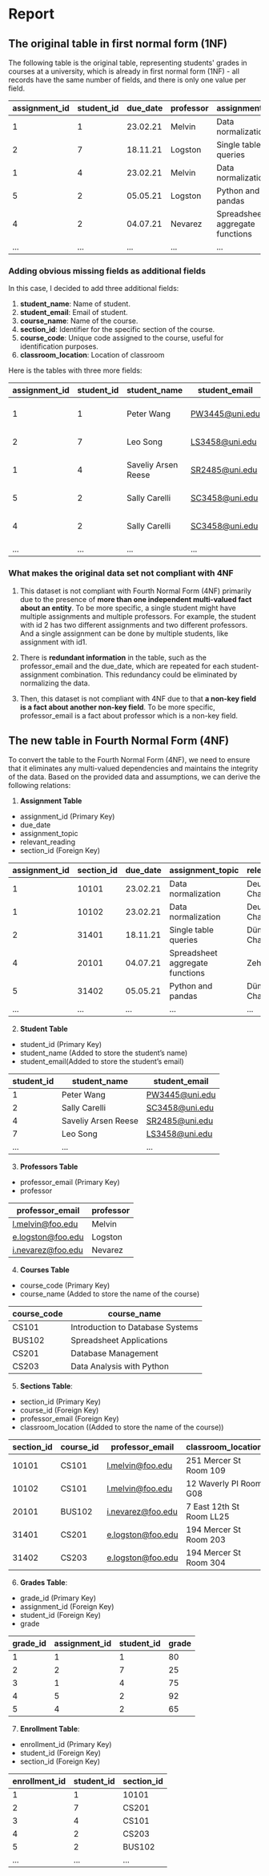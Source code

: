 # Report

## The original table in first normal form (1NF)

The following table is the original table, representing students' grades in courses at a university, which is already in first normal form (1NF) - all records have the same number of fields, and there is only one value per field.

| assignment_id | student_id | due_date | professor | assignment_topic                | classroom | grade | relevant_reading    | professor_email   | 
| :------------ | :--------- | :------- | :-------- | :------------------------------ | :-------- | :---- | :------------------ | :---------------- |
| 1             | 1          | 23.02.21 | Melvin    | Data normalization              | WWH 101   | 80    | Deumlich Chapter 3  | l.melvin@foo.edu  |
| 2             | 7          | 18.11.21 | Logston   | Single table queries            | 60FA 314  | 25    | Dümmlers Chapter 11 | e.logston@foo.edu |
| 1             | 4          | 23.02.21 | Melvin    | Data normalization              | WWH 101   | 75    | Deumlich Chapter 3  | l.melvin@foo.edu  |
| 5             | 2          | 05.05.21 | Logston   | Python and pandas               | 60FA 314  | 92    | Dümmlers Chapter 14 | e.logston@foo.edu |
| 4             | 2          | 04.07.21 | Nevarez   | Spreadsheet aggregate functions | WWH 201   | 65    | Zehnder Page 87     | i.nevarez@foo.edu |
| ...           | ...        | ...      | ...       | ...                             | ...       | ...   | ...                 | ...               |
### Adding obvious missing fields as additional fields
In this case, I decided to add three additional fields:
1. **student_name**: Name of student.
2. **student_email**: Email of student.
1. **course_name**: Name of the course.
2. **section_id**: Identifier for the specific section of the course.
3. **course_code**: Unique code assigned to the course, useful for identification purposes.
4. **classroom_location**: Location of classroom

Here is the tables with three more fields:

|assignment_id | student_id |student_name|student_email| due_date | professor | assignment_topic | classroom | grade | relevant_reading | professor_email | course_name | section_id | course_code|classroom_location|
|--------|----|-----|-------------|-----|---------|----|-----|----------|---------|------------|---------------|--------------|------------------|------------------|
|1              | 1            |Peter Wang|PW3445@uni.edu| 23.02.21  | Melvin       | Data normalization | WWH 101 | 80      | Deumlich Chapter 3 | l.melvin@foo.edu | Introduction to Database Systems | 10101 | CS101| 251 Mercer St Room 109
|2              | 7            |Leo Song|LS3458@uni.edu| 18.11.21  | Logston     | Single table queries  | 60FA 314 | 25     | Dümmlers Chapter 11 | e.logston@foo.edu | Database Management | 31401 | CS201|194 Mercer St Room 203
|1              | 4            |Saveliy Arsen Reese|SR2485@uni.edu| 23.02.21  | Melvin       | Data normalization | WWH 101 | 75      | Deumlich Chapter 3 | l.melvin@foo.edu | Introduction to Database Systems | 10102 | CS101| 12 Waverly PI Room G08
5              | 2            |Sally Carelli|SC3458@uni.edu| 05.05.21  | Logston     | Python and pandas      | 60FA 314 | 92      | Dümmlers Chapter 14 | e.logston@foo.edu | Data Analysis with Python | 31402 | CS203|194 Mercer St Room 304
4              | 2          |Sally Carelli |SC3458@uni.edu| 04.07.21  | Nevarez    | Spreadsheet aggregate functions | WWH 201 | 65 | Zehnder Page 87 | i.nevarez@foo.edu | Spreadsheet Applications | 20101 | BUS102|7 East 12th St Room LL25
...|...|...|...|...|...|...|...|...|...|...|...|...|...|...


### What makes the original data set not compliant with 4NF
1. This dataset is not compliant with Fourth Normal Form (4NF) primarily due to the presence of **more than one independent multi-valued fact about an entity**. To be more specific, a single student might have multiple assignments and multiple professors. For example, the student with id 2 has two different assignments and two different professors. And a single assignment can be done by multiple students, like assignment with id1.

2. There is **redundant information** in the table, such as the professor_email and the due_date, which are repeated for each student-assignment combination. This redundancy could be eliminated by normalizing the data.

3. Then, this dataset is not compliant with 4NF due to that **a non-key field is a fact about another non-key field**. To be more specific, professor_email is a fact about professor which is a non-key field.

## The new table in Fourth Normal Form (4NF)
To convert the table to the Fourth Normal Form (4NF), we need to ensure that it eliminates any multi-valued dependencies and maintains the integrity of the data. Based on the provided data and assumptions, we can derive the following relations:
1. **Assignment Table**
- assignment_id (Primary Key)
- due_date
- assignment_topic
- relevant_reading
- section_id (Foreign Key)

| assignment_id | section_id | due_date | assignment_topic           | relevant_reading      |
|---------------|------------|----------|----------------------------|-----------------------|
| 1             | 10101      | 23.02.21 | Data normalization         | Deumlich Chapter 3    |
| 1             | 10102      | 23.02.21 | Data normalization         | Deumlich Chapter 3    |
| 2             | 31401      | 18.11.21 | Single table queries       | Dümmlers Chapter 11   |
| 4             | 20101      | 04.07.21 | Spreadsheet aggregate functions | Zehnder Page 87   |
| 5             | 31402      | 05.05.21 | Python and pandas          | Dümmlers Chapter 14   |
|...|...|...|...|...|

2. **Student Table**
- student_id (Primary Key)
- student_name (Added to store the student’s name)
- student_email(Added to store the student’s email)

| student_id | student_name         | student_email   |
|------------|----------------------|-----------------|
| 1          | Peter Wang           | PW3445@uni.edu  |
| 2          | Sally Carelli        | SC3458@uni.edu  |
| 4          | Saveliy Arsen Reese  | SR2485@uni.edu  |
| 7          | Leo Song             | LS3458@uni.edu  |
|...|...|...|




3. **Professors Table**
- professor_email (Primary Key)
- professor

| professor_email   | professor  |
|-------------------|------------|
| l.melvin@foo.edu | Melvin     |
| e.logston@foo.edu| Logston    |
| i.nevarez@foo.edu| Nevarez    |

4. **Courses Table**
- course_code (Primary Key)
- course_name (Added to store the name of the course)

| course_code | course_name |
|-------------|-------------|
| CS101       | Introduction to Database Systems |
| BUS102      | Spreadsheet Applications |
| CS201       | Database Management |
| CS203       | Data Analysis with Python |



5. **Sections Table**:
- section_id (Primary Key)
- course_id (Foreign Key)
- professor_email (Foreign Key)
- classroom_location ((Added to store the name of the course))

| section_id | course_id  | professor_email  | classroom_location |
|---------------------------|--------------------------|-------------------------------|--------------------|
| 10101                     | CS101                    | l.melvin@foo.edu             | 251 Mercer St Room 109 |
| 10102                     | CS101                    | l.melvin@foo.edu             | 12 Waverly PI Room G08 |
| 20101                     | BUS102                   | i.nevarez@foo.edu            | 7 East 12th St Room LL25 |
| 31401                     | CS201                    | e.logston@foo.edu            | 194 Mercer St Room 203 |
| 31402                     | CS203                    | e.logston@foo.edu            | 194 Mercer St Room 304 |


6. **Grades Table**:
- grade_id (Primary Key)
- assignment_id (Foreign Key)
- student_id (Foreign Key)
- grade

| grade_id| assignment_id | student_id  | grade |
|-------------------------|-----------------------------|--------------------------|-------|
| 1                       | 1                           | 1                        | 80    |
| 2                       | 2                           | 7                        | 25    |
| 3                       | 1                           | 4                        | 75    |
| 4                       | 5                           | 2                        | 92    |
| 5                       | 4                           | 2                        | 65    |

7. **Enrollment Table**:
- enrollment_id (Primary Key)
- student_id (Foreign Key)
- section_id (Foreign Key)

|enrollment_id|student_id|section_id|
|-------------|----------|----------|
|1|1|10101|
|2|7|CS201|
|3|4|CS101|
|4|2|CS203|
|5|2|BUS102|
|...|...|...|